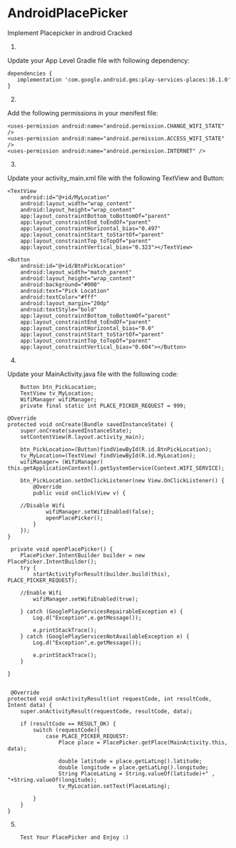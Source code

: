 # AndroidPlacePicker
Implement Placepicker in android Cracked



1)

Update your App Level Gradle file with following dependency:


    dependencies {
       implementation 'com.google.android.gms:play-services-places:16.1.0'
    }


2)

Add the following permissions in your menifest file:
  
    <uses-permission android:name="android.permission.CHANGE_WIFI_STATE" />
    <uses-permission android:name="android.permission.ACCESS_WIFI_STATE" />
    <uses-permission android:name="android.permission.INTERNET" />


3)

Update your activity_main.xml file with the following TextView and Button:

  
    <TextView
        android:id="@+id/MyLocation"
        android:layout_width="wrap_content"
        android:layout_height="wrap_content"
        app:layout_constraintBottom_toBottomOf="parent"
        app:layout_constraintEnd_toEndOf="parent"
        app:layout_constraintHorizontal_bias="0.497"
        app:layout_constraintStart_toStartOf="parent"
        app:layout_constraintTop_toTopOf="parent"
        app:layout_constraintVertical_bias="0.323"></TextView>

    <Button
        android:id="@+id/BtnPickLocation"
        android:layout_width="match_parent"
        android:layout_height="wrap_content"
        android:background="#000"
        android:text="Pick Location"
        android:textColor="#fff"
        android:layout_margin="20dp"
        android:textStyle="bold"
        app:layout_constraintBottom_toBottomOf="parent"
        app:layout_constraintEnd_toEndOf="parent"
        app:layout_constraintHorizontal_bias="0.0"
        app:layout_constraintStart_toStartOf="parent"
        app:layout_constraintTop_toTopOf="parent"
        app:layout_constraintVertical_bias="0.604"></Button>


4)

Update your MainActivity.java file with the following code:

		Button btn_PickLocation;
		TextView tv_MyLocation;
		WifiManager wifiManager;
		private final static int PLACE_PICKER_REQUEST = 999;

    @Override
    protected void onCreate(Bundle savedInstanceState) {
        super.onCreate(savedInstanceState);
        setContentView(R.layout.activity_main);

        btn_PickLocation=(Button)findViewById(R.id.BtnPickLocation);
        tv_MyLocation=(TextView) findViewById(R.id.MyLocation);
        wifiManager= (WifiManager) this.getApplicationContext().getSystemService(Context.WIFI_SERVICE);

        btn_PickLocation.setOnClickListener(new View.OnClickListener() {
            @Override
            public void onClick(View v) {

		//Disable Wifi
                wifiManager.setWifiEnabled(false);
                openPlacePicker();
            }
        });
    }

     private void openPlacePicker() {
        PlacePicker.IntentBuilder builder = new PlacePicker.IntentBuilder();
        try {
            startActivityForResult(builder.build(this), PLACE_PICKER_REQUEST);

	    //Enable Wifi
            wifiManager.setWifiEnabled(true);

        } catch (GooglePlayServicesRepairableException e) {
            Log.d("Exception",e.getMessage());

            e.printStackTrace();
        } catch (GooglePlayServicesNotAvailableException e) {
            Log.d("Exception",e.getMessage());

            e.printStackTrace();
        }

    }


     @Override
    protected void onActivityResult(int requestCode, int resultCode, Intent data) {
        super.onActivityResult(requestCode, resultCode, data);

        if (resultCode == RESULT_OK) {
            switch (requestCode){
                case PLACE_PICKER_REQUEST:
                    Place place = PlacePicker.getPlace(MainActivity.this, data);

                    double latitude = place.getLatLng().latitude;
                    double longitude = place.getLatLng().longitude;
                    String PlaceLatLng = String.valueOf(latitude)+" , "+String.valueOf(longitude);
                    tv_MyLocation.setText(PlaceLatLng);

            }
        }
    }



5) 
 
 		Test Your PlacePicker and Enjoy :)


